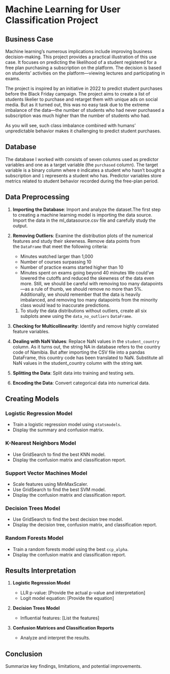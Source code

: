 # Machine Learning for User Classification Project
## Business Case

Machine learning’s numerous implications include improving business decision-making. This project provides a practical illustration of this use case. It focuses on predicting the likelihood of a student registered for a free plan purchasing a subscription on the platform. The decision is based on students’ activities on the platform—viewing lectures and participating in exams.

The project is inspired by an initiative in 2022 to predict student purchases before the Black Friday campaign. The project aims to create a list of students likelier to purchase and retarget them with unique ads on social media. But as it turned out, this was no easy task due to the extreme imbalance of the data—the number of students who had never purchased a subscription was much higher than the number of students who had. 

As you will see, such class imbalance combined with humans’ unpredictable behavior makes it challenging to predict student purchases.

## Database
The database I worked with consists of seven columns used as predictor variables and one as a target variable (the `purchased` column). The target variable is a binary column where `0` indicates a student who hasn’t bought a subscription and `1` represents a student who has. Predictor variables store metrics related to student behavior recorded during the free-plan period.

## Data Preprocessing
1. **Importing the Database**: Import and analyze the dataset.The first step to creating a machine learning model is importing the data source. Import the data in the ml_datasource.csv file and carefully study the output.
2. **Removing Outliers**: Examine the distribution plots of the numerical features and study their skewness.
   Remove data points from the `DataFrame` that meet the following criteria:

   - Minutes watched larger than 1,000
   - Number of courses surpassing 10
   - Number of practice exams started higher than 10
   - Minutes spent on exams going beyond 40 minutes
We could’ve lowered the cutoffs and reduced the skewness of the data even more. Still, we should be careful with removing too many datapoints—as a rule of thumb, we should remove
no more than 5%. Additionally, we should remember that the data is heavily imbalanced, and removing too many datapoints from the minority class would lead to inaccurate predictions.
   1. To study the data distributions without outliers, create all six subplots anew using the `data_no_outliers` `DataFrame`.
3. **Checking for Multicollinearity**: Identify and remove highly correlated feature variables.
4. **Dealing with NaN Values**: Replace NaN values in the `student_country` column.
   As it turns out, the string NA in database refers to the country code of Namibia. But after importing the CSV file into a pandas DataFrame, this country code has been translated to     NaN. Substitute all NaN values in the student_country column with the string `NAM`.
6. **Splitting the Data**: Split data into training and testing sets.
7. **Encoding the Data**: Convert categorical data into numerical data.

## Creating Models
### Logistic Regression Model
- Train a logistic regression model using `statsmodels`.
- Display the summary and confusion matrix.

### K-Nearest Neighbors Model
- Use GridSearch to find the best KNN model.
- Display the confusion matrix and classification report.

### Support Vector Machines Model
- Scale features using MinMaxScaler.
- Use GridSearch to find the best SVM model.
- Display the confusion matrix and classification report.

### Decision Trees Model
- Use GridSearch to find the best decision tree model.
- Display the decision tree, confusion matrix, and classification report.

### Random Forests Model
- Train a random forests model using the best `ccp_alpha`.
- Display the confusion matrix and classification report.

## Results Interpretation
1. **Logistic Regression Model**
    - LLR p-value: [Provide the actual p-value and interpretation]
    - Logit model equation: [Provide the equation]

2. **Decision Trees Model**
    - Influential features: [List the features]

3. **Confusion Matrices and Classification Reports**
    - Analyze and interpret the results.

## Conclusion
Summarize key findings, limitations, and potential improvements.
